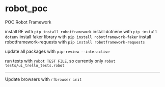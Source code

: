 # robot_poc
POC Robot Framework

install RF with `pip install robotframework`
install dotnenv with `pip install dotenv`
install faker library with `pip install robotframework-faker`
install robotframework-requests with `pip install robotframework-requests`

update all packages with `pip-review --interactive`

run tests with `robot TEST FILE`, so currently only `robot tests/ui_trello_tests.robot`

---
Update browsers with `rfbrowser init`